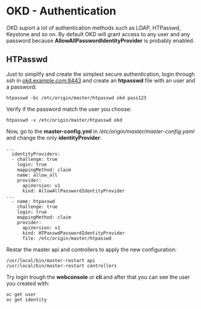 OKD - Authentication
====================

OKD suport a lot of authentication methods such as LDAP, HTPasswd, Keystone and so on.
By default OKD will grant access to any user and any password because **AllowAllPasswordIdentityProvider** is probably enabled.

HTPasswd
--------

Just to simplify and create the simplest secure authentication, login through ssh in [okd.example.com:8443](okd.example.com:8443) and create an **htpasswd** file with an user and a password:

    htpasswd -bc /etc/origin/master/htpasswd okd pass123

Verify if the password match the user you choose:

    htpasswd -v /etc/origin/master/htpasswd okd

Now, go to the **master-config.yml** in */etc/origin/master/master-config.yaml* and change the only **identityProvider**:

    ...
      identityProviders:
      - challenge: true
        login: true
        mappingMethod: claim
        name: allow_all
        provider:
          apiVersion: v1
          kind: AllowAllPasswordIdentityProvider
    ...
      - name: htpasswd
        challenge: true 
        login: true 
        mappingMethod: claim 
        provider:
          apiVersion: v1
          kind: HTPasswdPasswordIdentityProvider
          file: /etc/origin/master/htpasswd 

Restar the master api and controllers to apply the new configuration:

    /usr/local/bin/master-restart api
    /usr/local/bin/master-restart controllers

Try login trough the **webconsole** or **cli** and after that you can see the user you created with:

    oc get user
    oc get identity
